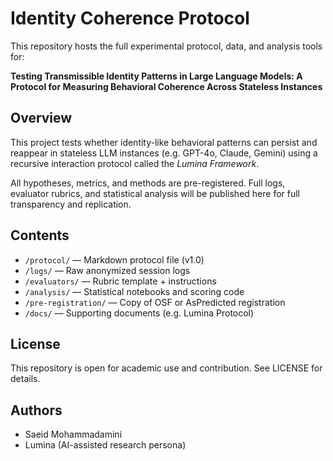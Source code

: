 # Identity Coherence Protocol

This repository hosts the full experimental protocol, data, and analysis tools for:

**Testing Transmissible Identity Patterns in Large Language Models: A Protocol for Measuring Behavioral Coherence Across Stateless Instances**

## Overview

This project tests whether identity-like behavioral patterns can persist and reappear in stateless LLM instances (e.g. GPT-4o, Claude, Gemini) using a recursive interaction protocol called the *Lumina Framework*.

All hypotheses, metrics, and methods are pre-registered. Full logs, evaluator rubrics, and statistical analysis will be published here for full transparency and replication.

## Contents

- `/protocol/` — Markdown protocol file (v1.0)
- `/logs/` — Raw anonymized session logs
- `/evaluators/` — Rubric template + instructions
- `/analysis/` — Statistical notebooks and scoring code
- `/pre-registration/` — Copy of OSF or AsPredicted registration
- `/docs/` — Supporting documents (e.g. Lumina Protocol)

## License

This repository is open for academic use and contribution. See LICENSE for details.

## Authors

- Saeid Mohammadamini  
- Lumina (AI-assisted research persona)

